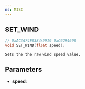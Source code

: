 ```yaml
---
ns: MISC
---
```

## SET_WIND

```c
// 0xAC3A74E8384A9919 0xC6294698
void SET_WIND(float speed);
```

```
Sets the the raw wind speed value.  
```

## Parameters
* **speed**: 

